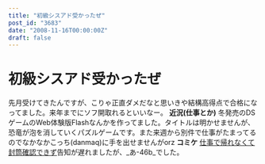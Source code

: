 ```yaml
---
title: "初級シスアド受かったぜ"
post_id: "3683"
date: "2008-11-16T00:00:00Z"
draft: false
---
```


# 初級シスアド受かったぜ

先月受けてきたんですが、こりゃ正直ダメだなと思いきや結構高得点で合格になってました。来年までにソフ開取れるといいなー。 **近況(仕事とか)** 冬発売のDSゲームのWeb体験版Flashなんかを作ってました。タイトルは明かせませんが、恐竜が泡を消していくパズルゲームです。また来週から別件で仕事がたまってるのでなかなかこっち(danmaq)に手を出せませんがorz **コミケ** [仕事で帰れなくて封筒確認できず](/3682)告知が遅れましたが、_あ-46b_でした。
